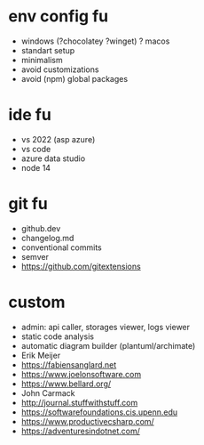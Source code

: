 # env config fu
* windows (?chocolatey ?winget) ? macos
* standart setup
* minimalism
* avoid customizations
* avoid (npm) global packages

# ide fu
* vs 2022 (asp azure) 
* vs code
* azure data studio
* node 14

# git fu
* github.dev
* changelog.md
* conventional commits
* semver
* https://github.com/gitextensions 

# custom
* admin: api caller, storages viewer, logs viewer
* static code analysis
* automatic diagram builder (plantuml/archimate)
* Erik Meijer
* https://fabiensanglard.net
* https://www.joelonsoftware.com
* https://www.bellard.org/
* John Carmack
* http://journal.stuffwithstuff.com
* https://softwarefoundations.cis.upenn.edu
* https://www.productivecsharp.com/
* https://adventuresindotnet.com/
